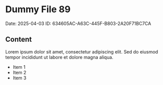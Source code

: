 # Dummy File 89

Date: 2025-04-03
ID: 634605AC-A63C-445F-B803-2A20F71BC7CA

## Content

Lorem ipsum dolor sit amet, consectetur adipiscing elit.
Sed do eiusmod tempor incididunt ut labore et dolore magna aliqua.

* Item 1
* Item 2
* Item 3

